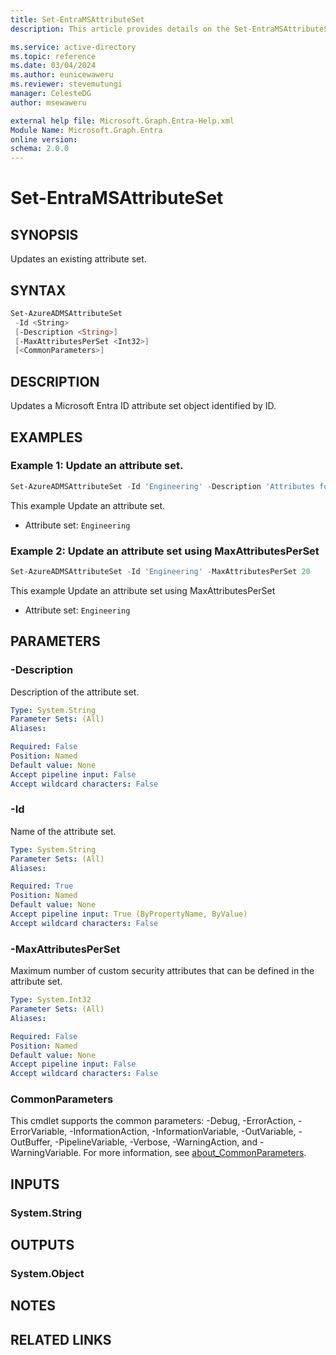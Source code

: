 ```yaml
---
title: Set-EntraMSAttributeSet
description: This article provides details on the Set-EntraMSAttributeSet command.

ms.service: active-directory
ms.topic: reference
ms.date: 03/04/2024
ms.author: eunicewaweru
ms.reviewer: stevemutungi
manager: CelesteDG
author: msewaweru

external help file: Microsoft.Graph.Entra-Help.xml
Module Name: Microsoft.Graph.Entra
online version:
schema: 2.0.0
---
```


# Set-EntraMSAttributeSet

## SYNOPSIS

Updates an existing attribute set.

## SYNTAX

```powershell
Set-AzureADMSAttributeSet 
 -Id <String> 
 [-Description <String>] 
 [-MaxAttributesPerSet <Int32>]
 [<CommonParameters>]
```

## DESCRIPTION

Updates a Microsoft Entra ID attribute set object identified by ID.

## EXAMPLES

### Example 1: Update an attribute set.
```powershell
Set-AzureADMSAttributeSet -Id 'Engineering' -Description 'Attributes for cloud engineering team'
```

This example Update an attribute set.

- Attribute set: `Engineering`

### Example 2: Update an attribute set using MaxAttributesPerSet
```powershell
Set-AzureADMSAttributeSet -Id 'Engineering' -MaxAttributesPerSet 20
```

This example Update an attribute set using MaxAttributesPerSet

- Attribute set: `Engineering`

## PARAMETERS

### -Description
Description of the attribute set.

```yaml
Type: System.String
Parameter Sets: (All)
Aliases:

Required: False
Position: Named
Default value: None
Accept pipeline input: False
Accept wildcard characters: False
```

### -Id
Name of the attribute set.

```yaml
Type: System.String
Parameter Sets: (All)
Aliases:

Required: True
Position: Named
Default value: None
Accept pipeline input: True (ByPropertyName, ByValue)
Accept wildcard characters: False
```

### -MaxAttributesPerSet
Maximum number of custom security attributes that can be defined in the attribute set.

```yaml
Type: System.Int32
Parameter Sets: (All)
Aliases:

Required: False
Position: Named
Default value: None
Accept pipeline input: False
Accept wildcard characters: False
```

### CommonParameters
This cmdlet supports the common parameters: -Debug, -ErrorAction, -ErrorVariable, -InformationAction, -InformationVariable, -OutVariable, -OutBuffer, -PipelineVariable, -Verbose, -WarningAction, and -WarningVariable. For more information, see [about_CommonParameters](https://go.microsoft.com/fwlink/?LinkID=113216).

## INPUTS

### System.String

## OUTPUTS

### System.Object
## NOTES

## RELATED LINKS
